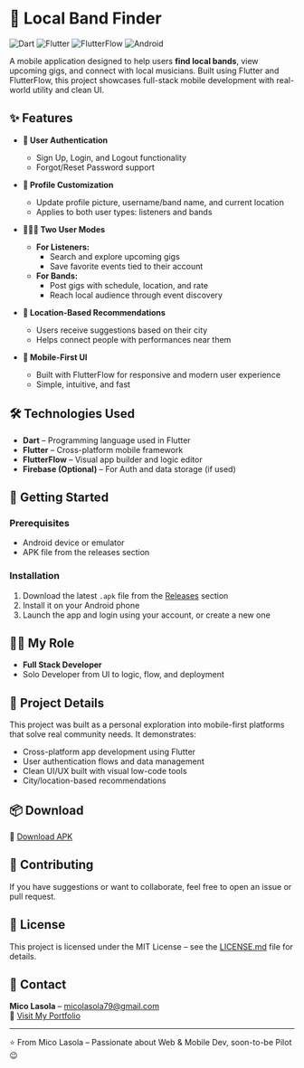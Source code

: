 # 🎸 Local Band Finder

![Dart](https://img.shields.io/badge/Dart-0175C2?style=for-the-badge&logo=dart&logoColor=white)
![Flutter](https://img.shields.io/badge/Flutter-02569B?style=for-the-badge&logo=flutter&logoColor=white)
![FlutterFlow](https://img.shields.io/badge/FlutterFlow-5C2D91?style=for-the-badge&logo=flutter&logoColor=white)
![Android](https://img.shields.io/badge/Android-3DDC84?style=for-the-badge&logo=android&logoColor=white)

A mobile application designed to help users **find local bands**, view upcoming gigs, and connect with local musicians. Built using Flutter and FlutterFlow, this project showcases full-stack mobile development with real-world utility and clean UI.

## ✨ Features

- **🔐 User Authentication**
  - Sign Up, Login, and Logout functionality
  - Forgot/Reset Password support

- **🙍 Profile Customization**
  - Update profile picture, username/band name, and current location
  - Applies to both user types: listeners and bands

- **🧑‍🤝‍🧑 Two User Modes**
  - **For Listeners:**
    - Search and explore upcoming gigs
    - Save favorite events tied to their account
  - **For Bands:**
    - Post gigs with schedule, location, and rate
    - Reach local audience through event discovery

- **📍 Location-Based Recommendations**
  - Users receive suggestions based on their city
  - Helps connect people with performances near them

- **📱 Mobile-First UI**
  - Built with FlutterFlow for responsive and modern user experience
  - Simple, intuitive, and fast

## 🛠️ Technologies Used

- **Dart** – Programming language used in Flutter
- **Flutter** – Cross-platform mobile framework
- **FlutterFlow** – Visual app builder and logic editor
- **Firebase (Optional)** – For Auth and data storage (if used)

## 🚀 Getting Started

### Prerequisites

- Android device or emulator
- APK file from the releases section

### Installation

1. Download the latest `.apk` file from the [Releases](https://github.com/Mixscoo/Local-Band-Finder-App/releases/tag/v1.0) section
2. Install it on your Android phone
3. Launch the app and login using your account, or create a new one

## 👨‍💻 My Role

- **Full Stack Developer**
- Solo Developer from UI to logic, flow, and deployment

## 📝 Project Details

This project was built as a personal exploration into mobile-first platforms that solve real community needs. It demonstrates:
- Cross-platform app development using Flutter
- User authentication flows and data management
- Clean UI/UX built with visual low-code tools
- City/location-based recommendations

## 📦 Download

🔗 [Download APK](https://github.com/Mixscoo/Local-Band-Finder-App/releases/tag/v1.0)

## 🤝 Contributing

If you have suggestions or want to collaborate, feel free to open an issue or pull request.

## 📄 License

This project is licensed under the MIT License – see the [LICENSE.md](LICENSE.md) file for details.

## 👤 Contact

**Mico Lasola** – micolasola79@gmail.com  
📌 [Visit My Portfolio](https://micolasola.vercel.app)

---

⭐️ From Mico Lasola – Passionate about Web & Mobile Dev, soon-to-be Pilot 😉
